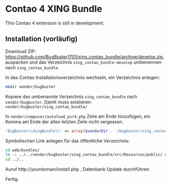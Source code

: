 # Contao 4 XING Bundle

This Contao 4 extension is still in development.

## Installation (vorläufig)

Download ZIP: https://github.com/BugBuster1701/xing_contao_bundle/archive/develop.zip,
auspacken und das Verzeichnis `xing_contao_bundle-develop` umbenennen nach `xing_contao_bundle`.

In das Contao Installationsverzeichnis wechseln, ein Verzeichnis anlegen:

```bash
mkdir vendor/bugbuster
```

Kopiere das umbenannte Verzeichnis `xing_contao_bundle` nach `vendor/bugbuster`.
Damit muss existieren: `vendor/bugbuster/xing_contao_bundle/`

In `vendor/composer/autoload_psr4.php`
Zeile am Ende hinzufügen, ein Komma am Ende der alten letzten Zeile nicht vergessen.

```php
'BugBuster\\XingBundle\\' => array($vendorDir . '/bugbuster/xing_contao_bundle/src')
```

Symbolischen Link anlegen für das öffentliche Verzeichnis:

```bash
cd web/bundles/
ln -s ../../vendor/bugbuster/xing_contao_bundle/src/Resources/public/ contaoxing
cd ../..
```

Auruf http://yourdomain/install.php , Datenbank Update durchführen

Fertig.
